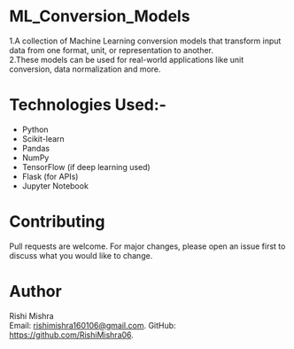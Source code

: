 # ML_Conversion_Models
1.A collection of Machine Learning conversion models that transform input data from one format, unit, or representation to another.  
2.These models can be used for real-world applications like unit conversion, data normalization and more.

# Technologies Used:-
- Python
- Scikit-learn
- Pandas
- NumPy
- TensorFlow (if deep learning used)
- Flask (for APIs)
- Jupyter Notebook

# Contributing
Pull requests are welcome. For major changes, please open an issue first to discuss what you would like to change.

# Author
Rishi Mishra   
Email: rishimishra160106@gmail.com. 
GitHub: https://github.com/RishiMishra06. 
